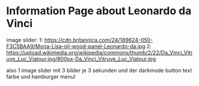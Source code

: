 # Information Page about Leonardo da Vinci


image slider: 1: https://cdn.britannica.com/24/189624-050-F3C5BAA9/Mona-Lisa-oil-wood-panel-Leonardo-da.jpg
              2: https://upload.wikimedia.org/wikipedia/commons/thumb/2/22/Da_Vinci_Vitruve_Luc_Viatour.jpg/800px-Da_Vinci_Vitruve_Luc_Viatour.jpg

also 1 image slider mit 3 bilder je 3 sekunden und der darkmode button text farbe und hamburger menu!